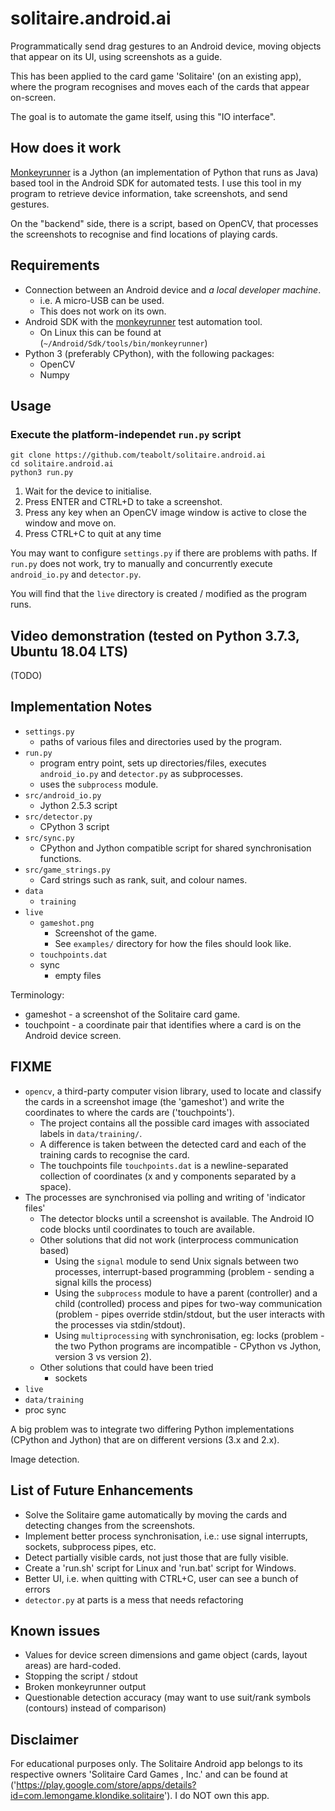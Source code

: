 # solitaire.android.ai

Programmatically send drag gestures to an Android device, moving objects that appear on its UI, using screenshots as a guide.

This has been applied to the card game 'Solitaire' (on an existing app), where the program recognises and moves each of the cards that appear on-screen.

The goal is to automate the game itself, using this "IO interface".


## How does it work

<a href="https://developer.android.com/studio/test/monkeyrunner/">Monkeyrunner</a> is a Jython (an implementation of Python that runs as Java) based tool in the Android SDK for automated tests. I use this tool in my program to retrieve device information, take screenshots, and send gestures.

On the "backend" side, there is a script, based on OpenCV, that processes the screenshots to recognise and find locations of playing cards.


## Requirements
* Connection between an Android device and *a local developer machine*.
  * i.e. A micro-USB can be used.
  * This does not work on its own.
* Android SDK with the <a href="https://developer.android.com/studio/test/monkeyrunner/">monkeyrunner</a> test automation tool. 
  * On Linux this can be found at (`~/Android/Sdk/tools/bin/monkeyrunner`)
* Python 3 (preferably CPython), with the following packages:
  * OpenCV
  * Numpy


## Usage

### Execute the platform-independet `run.py` script

```
git clone https://github.com/teabolt/solitaire.android.ai
cd solitaire.android.ai
python3 run.py
```

1. Wait for the device to initialise.
2. Press ENTER and CTRL+D to take a screenshot.
3. Press any key when an OpenCV image window is active to close the window and move on.
4. Press CTRL+C to quit at any time

You may want to configure `settings.py` if there are problems with paths.
If `run.py` does not work, try to manually and concurrently execute `android_io.py` and `detector.py`.

You will find that the `live` directory is created / modified as the program runs.


## Video demonstration (tested on Python 3.7.3, Ubuntu 18.04 LTS)
(TODO)


## Implementation Notes
* `settings.py`
  * paths of various files and directories used by the program.
* `run.py`
  * program entry point, sets up directories/files, executes `android_io.py` and `detector.py` as subprocesses.
  * uses the `subprocess` module.
* `src/android_io.py`
  * Jython 2.5.3 script
* `src/detector.py`
  * CPython 3 script
* `src/sync.py`
  * CPython and Jython compatible script for shared synchronisation functions.
* `src/game_strings.py`
  * Card strings such as rank, suit, and colour names.
* `data`
  * `training`
* `live`
  * `gameshot.png`
    * Screenshot of the game.
    * See `examples/` directory for how the files should look like.
  * `touchpoints.dat`
  * sync
    * empty files

Terminology:
* gameshot - a screenshot of the Solitaire card game.
* touchpoint - a coordinate pair that identifies where a card is on the Android device screen.

## FIXME

* `opencv`, a third-party computer vision library, used to locate and classify the cards in a screenshot image (the 'gameshot') and write the coordinates to where the cards are ('touchpoints').
  * The project contains all the possible card images with associated labels in ```data/training/```.
  * A difference is taken between the detected card and each of the training cards to recognise the card.
  * The touchpoints file ```touchpoints.dat``` is a newline-separated collection of coordinates (x and y components separated by a space).
* The processes are synchronised via polling and writing of 'indicator files'
  * The detector blocks until a screenshot is available. The Android IO code blocks until coordinates to touch are available.
  * Other solutions that did not work (interprocess communication based)
    * Using the ```signal``` module to send Unix signals between two processes, interrupt-based programming (problem - sending a signal kills the process)
    * Using the ```subprocess``` module to have a parent (controller) and a child (controlled) process and pipes for two-way communication (problem - pipes override stdin/stdout, but the user interacts with the processes via stdin/stdout).
    * Using ```multiprocessing``` with synchronisation, eg: locks (problem - the two Python programs are incompatible - CPython vs Jython, version 3 vs version 2).
  * Other solutions that could have been tried
    * sockets
* `live`
* `data/training`
* proc sync


A big problem was to integrate two differing Python implementations (CPython and Jython) that are on different versions (3.x and 2.x).


Image detection.


## List of Future Enhancements
* Solve the Solitaire game automatically by moving the cards and detecting changes from the screenshots.
* Implement better process synchronisation, i.e.: use signal interrupts, sockets, subprocess pipes, etc.
* Detect partially visible cards, not just those that are fully visible.
* Create a 'run.sh' script for Linux and 'run.bat' script for Windows.
* Better UI, i.e. when quitting with CTRL+C, user can see a bunch of errors
* ```detector.py``` at parts is a mess that needs refactoring


## Known issues
* Values for device screen dimensions and game object (cards, layout areas) are hard-coded.
* Stopping the script / stdout
* Broken monkeyrunner output
* Questionable detection accuracy (may want to use suit/rank symbols (contours) instead of comparison)


## Disclaimer
For educational purposes only. The Solitaire Android app belongs to its respective owners 'Solitaire Card Games , Inc.' and can be found at ('https://play.google.com/store/apps/details?id=com.lemongame.klondike.solitaire'). I do NOT own this app.